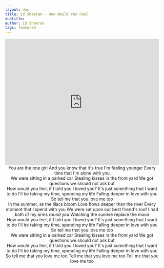```yaml
---
layout: doc
title: Ed Sheeran - How Would You Feel
subtitle: 
author: Ed Sheeran
tags: featured
---
```


<iframe width="100%" height="415" src="https://www.youtube.com/embed/ZZMZiBCRX4c" frameborder="0" allow="autoplay; encrypted-media" allowfullscreen></iframe>


<center>You are the one girl
And you know that it's true
I'm feeling younger
Every time that I'm alone with you
</center>

<center>We were sitting in a parked car
Stealing kisses in the front yard
We got questions we should not ask but</center>

<center>How would you feel, if I told you I loved you?
It's just something that I want to do
I'll be taking my time, spending my life
Falling deeper in love with you
So tell me that you love me too</center>

<center>In the summer, as the lilacs bloom
Love flows deeper than the river
Every moment that I spend with you
We were sat upon our best friend's roof
I had both of my arms round you
Watching the sunrise replace the moon</center>

<center>How would you feel, if I told you I loved you?
It's just something that I want to do
I'll be taking my time, spending my life
Falling deeper in love with you
So tell me that you love me too</center>

<center>We were sitting in a parked car
Stealing kisses in the front yard
We got questions we should not ask but</center>

<center>How would you feel, if I told you I loved you?
It's just something that I want to do
I'll be taking my time, spending my life
Falling deeper in love with you
So tell me that you love me too
Tell me that you love me too
Tell me that you love me too</center>



